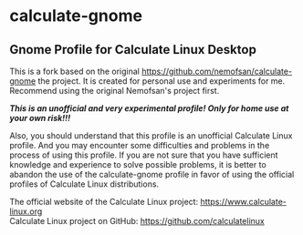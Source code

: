 # calculate-gnome

## Gnome Profile for Calculate Linux Desktop  

This is a fork based on the original https://github.com/nemofsan/calculate-gnome the project. It is created for personal use and experiments for me. Recommend using the original Nemofsan's project first.

***This is an unofficial and very experimental profile! Only for home use at your own risk!!!*** 

Also, you should understand that this profile is an unofficial Calculate Linux profile. And you may encounter some difficulties and problems in the process of using this profile. If you are not sure that you have sufficient knowledge and experience to solve possible problems, it is better to abandon the use of the calculate-gnome profile in favor of using the official profiles of Calculate Linux distributions.

The official website of the Calculate Linux project: https://www.calculate-linux.org  
Calculate Linux project on GitHub: https://github.com/calculatelinux  